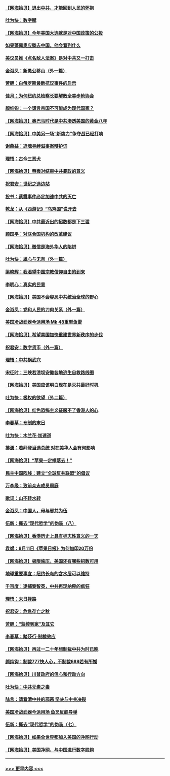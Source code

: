 #### [【网海拾贝】退出中共，才能回到人民的怀抱](../pages/nsc993/n12352634.md?t=08250151) 
#### [吐为快：数字赋](../pages/nsc993/n12352317.md?t=08250151) 
#### [【网海拾贝】今年美国大选就是对中国政策的公投](../pages/nsc993/n12350973.md?t=08250151) 
#### [如果蓬佩奥应邀去中国，他会看到什么](../pages/nsc993/n12350945.md?t=08250151) 
#### [美议员推《点名敌人法案》是对中共又一打击](../pages/nsc993/n12350765.md?t=08250151) 
#### [金浴凤：新愚公移山（外一篇）](../pages/nsc993/n12350253.md?t=08250151) 
#### [苦胆：白俄罗斯最新抗议事件的启示](../pages/nsc993/n12349989.md?t=08250151) 
#### [佳月：为何纽约总检察长要解散全美步枪协会](../pages/nsc993/n12349939.md?t=08250151) 
#### [颜纯钩：一个谎言帝国不可能成为现代国家？](../pages/nsc993/n12349898.md?t=08250151) 
#### [【网海拾贝】奥巴马时代是中共渗透美国的黄金八年](../pages/nsc993/n12349284.md?t=08250151) 
#### [【网海拾贝】中美另一场“新势力”争夺战已经打响](../pages/nsc993/n12346998.md?t=08250151) 
#### [谢燕益：追魂寻衅滋事案辩护词](../pages/nsc993/n12346892.md?t=08250151) 
#### [理悟：古今三恶犬](../pages/nsc993/n12345190.md?t=08250151) 
#### [【网海拾贝】蔡霞对结束中共暴政的意义](../pages/nsc993/n12344263.md?t=08250151) 
#### [祝君安：世纪之选边站](../pages/nsc993/n12342382.md?t=08250151) 
#### [投书：蔡霞事件必定加速中共的灭亡](../pages/nsc993/n12341881.md?t=08250151) 
#### [乾龙：从《西游记》“乌鸡国”说开去](../pages/nsc993/n12341690.md?t=08250151) 
#### [【网海拾贝】中共最近出的招数都是下三滥](../pages/nsc993/n12341593.md?t=08250151) 
#### [顾国平：对联合国机构的改革建议](../pages/nsc993/n12339928.md?t=08250151) 
#### [【网海拾贝】微信是海外华人的陷阱](../pages/nsc993/n12338868.md?t=08250151) 
#### [吐为快：雄心与无奈（外一篇）](../pages/nsc993/n12338132.md?t=08250151) 
#### [梁晓辉：我渴望中国宗教信仰自由的到来](../pages/nsc993/n12336657.md?t=08250151) 
#### [李明心：真实的民意](../pages/nsc993/n12336089.md?t=08250151) 
#### [【网海拾贝】美国不会容忍中共统治全球的野心](../pages/nsc993/n12336063.md?t=08250151) 
#### [金浴凤：党和人民的刀肉关系（外一篇）](../pages/nsc993/n12335834.md?t=08250151) 
#### [美国冷战武器今派用场 Mk 48重型鱼雷](../pages/nsc993/n12335354.md?t=08250151) 
#### [【网海拾贝】希望美国加快重建世界新秩序的步伐](../pages/nsc993/n12334224.md?t=08250151) 
#### [祝君安：数字货币（外一篇）](../pages/nsc993/n12334186.md?t=08250151) 
#### [理悟：中共祸武穴](../pages/nsc993/n12333962.md?t=08250151) 
#### [宋征时：三峡若溃坝安徽各地逃生自救路线图](../pages/nsc993/n12332450.md?t=08250151) 
#### [【网海拾贝】美国应该明白现在是灭共最好时机](../pages/nsc993/n12332313.md?t=08250151) 
#### [吐为快：极权的欲望（外二篇）](../pages/nsc993/n12332089.md?t=08250151) 
#### [【网海拾贝】红色恐怖主义征服不了香港人的心](../pages/nsc993/n12329296.md?t=08250151) 
#### [李春草：专制的末日](../pages/nsc993/n12329079.md?t=08250151) 
#### [吐为快：木兰花‧加速道](../pages/nsc993/n12327366.md?t=08250151) 
#### [拂潇：若拜登当选总统 对在美华人会有何影响](../pages/nsc993/n12295996.md?t=08250151) 
#### [【网海拾贝】“苹果一定撑落去！”](../pages/nsc993/n12326784.md?t=08250151) 
#### [民主中国阵线：建立“全球反共联盟”的倡议](../pages/nsc993/n12324177.md?t=08250151) 
#### [万李缘：致前众志成员周庭](../pages/nsc993/n12324635.md?t=08250151) 
#### [歌词：山不转水转](../pages/nsc993/n12324599.md?t=08250151) 
#### [金浴凤：中国人，毋与邪共为伍](../pages/nsc993/n12324257.md?t=08250151) 
#### [伍新：撕去“现代哲学”的伪装（八）](../pages/nsc993/n12324188.md?t=08250151) 
#### [【网海拾贝】香港历史上具有标志性意义的一天](../pages/nsc993/n12324021.md?t=08250151) 
#### [袁斌：8月11日《苹果日报》为何加印20万份](../pages/nsc993/n12323955.md?t=08250151) 
#### [【网海拾贝】极限施压，美国还有哪些招数可用](../pages/nsc993/n12322512.md?t=08250151) 
#### [地球重要事宜：纽约长岛的含水层可以维持](../pages/nsc993/n12321844.md?t=08250151) 
#### [千百度：逮捕黎智英，中共再现纳粹的疯狂](../pages/nsc993/n12321777.md?t=08250151) 
#### [理悟：末日择路](../pages/nsc993/n12320812.md?t=08250151) 
#### [祝君安：危急存亡之秋](../pages/nsc993/n12320795.md?t=08250151) 
#### [苦胆：“监控到家”及其它](../pages/nsc993/n12320751.md?t=08250151) 
#### [李春草：踏莎行·制裁效应](../pages/nsc993/n12318290.md?t=08250151) 
#### [【网海拾贝】再过一二十年想制裁中共为时已晚](../pages/nsc993/n12318195.md?t=08250151) 
#### [颜纯钩：制裁777快人心，不制裁689若有所憾](../pages/nsc993/n12316912.md?t=08250151) 
#### [【网海拾贝】川普政府的信心和行动方向](../pages/nsc993/n12316673.md?t=08250151) 
#### [吐为快：中共元素之毒](../pages/nsc993/n12316547.md?t=08250151) 
#### [陆言：请看清中共的邪恶 坚决与中共决裂](../pages/nsc993/n12315784.md?t=08250151) 
#### [美国冷战武器今派用场 鱼叉反舰导弹](../pages/nsc993/n12316258.md?t=08250151) 
#### [伍新：撕去“现代哲学”的伪装（七）](../pages/nsc993/n12315846.md?t=08250151) 
#### [【网海拾贝】如果全世界都加入美国的净网行动](../pages/nsc993/n12315588.md?t=08250151) 
#### [【网海拾贝】美国净网，与中国进行数字脱钩](../pages/nsc993/n12312813.md?t=08250151) 

----
#### [ >>> 更早内容 <<< ](../indexes/nsc993-earlier.md)
